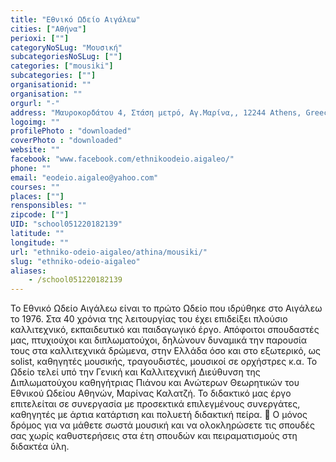 ```yaml
---
title: "Εθνικό Ωδείο Αιγάλεω"
cities: ["Αθήνα"]
perioxi: [""]
categoryNoSLug: "Μουσική"
subcategoriesNoSLug: [""]
categories: ["mousiki"]
subcategories: [""]
organisationid: ""
organisation: ""
orgurl: "-"
address: "Μαυροκορδάτου 4, Στάση μετρό, Αγ.Μαρίνα,, 12244 Athens, Greece"
logoimg: ""
profilePhoto : "downloaded"
coverPhoto : "downloaded"
website: ""
facebook: "www.facebook.com/ethnikoodeio.aigaleo/"
phone: ""
email: "eodeio.aigaleo@yahoo.com"
courses: ""
places: [""]
rensponsibles: ""
zipcode: [""]
UID: "school051220182139"
latitude: ""
longitude: ""
url: "ethniko-odeio-aigaleo/athina/mousiki/"
slug: "ethniko-odeio-aigaleo"
aliases:
    - /school051220182139
---
```





Το Εθνικό Ωδείο Αιγάλεω είναι το πρώτο Ωδείο που ιδρύθηκε στο Αιγάλεω το 1976. Στα 40 χρόνια της λειτουργίας του έχει επιδείξει πλούσιο καλλιτεχνικό, εκπαιδευτικό και παιδαγωγικό έργο. Απόφοιτοι σπουδαστές μας, πτυχιούχοι και διπλωματούχοι, δηλώνουν δυναμικά την παρουσία τους στα καλλιτεχνικά δρώμενα, στην Ελλάδα όσο και στο εξωτερικό, ως solist, καθηγητές μουσικής, τραγουδιστές, μουσικοί σε ορχήστρες κ.α. Το Ωδείο τελεί υπό την Γενική και Καλλιτεχνική Διεύθυνση της Διπλωματούχου καθηγήτριας Πιάνου και Ανώτερων Θεωρητικών του Εθνικού Ωδείου Αθηνών, Μαρίνας Καλατζή. Το διδακτικό μας έργο επιτελείται σε συνεργασία με προσεκτικά επιλεγμένους συνεργάτες, καθηγητές με άρτια κατάρτιση και πολυετή διδακτική πείρα. 🎼 O μόνος δρόμος για να μάθετε σωστά μουσική και να ολοκληρώσετε τις σπουδές σας χωρίς καθυστερήσεις στα έτη σπουδών και πειραματισμούς στη διδακτέα ύλη.